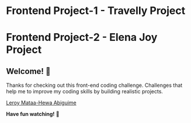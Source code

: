 # Frontend Project-1 - Travelly Project
# Frontend Project-2 - Elena Joy Project


## Welcome! 👋

Thanks for checking out this front-end coding challenge.
Challenges that help me to improve my coding skills by building realistic projects.

[Leroy Mataa-Hewa Abiguime](https://github.com/mataa-hewa-leroy) 

**Have fun watching!** 🚀